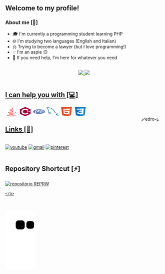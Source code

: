## Welcome to my profile!

### About me [📜]

- 🎓 I'm currently a programming student learning PHP
- 🌐 I'm studying two languages (English and Italian)
- ⚖️ Trying to become a lawyer (but I love programming!)
- 💡 I'm an aspie :D
- 💜 If you need help, I'm here for whatever you need

<br>

<div align="center">

  <a href="https://github.com/pedrocondottiero">

 <a href="https://github.com/pedrocondottiero">

  <img height="180em" src="https://github-readme-stats.vercel.app/api?username=rafaballerini&show_icons=true&theme=outrun&include_all_commits=true&count_private=true"/>

  <img height="180em" src="https://github-readme-stats.vercel.app/api/top-langs/?username=rafaballerini&layout=compact&langs_count=7&theme=outrun"/>

</div>

<div style="display: inline_block"><br>

 
  ## I can help you with [💻]
  
  <img align="center" alt="Pedro-Java" height="30" width="40" src="https://raw.githubusercontent.com/devicons/devicon/master/icons/java/java-plain.svg">
  
  <img align="center" alt="Pedro-C++" height="30" width="40" src="https://raw.githubusercontent.com/devicons/devicon/master/icons/cplusplus/cplusplus-plain.svg">

 

  <img align="center" alt="Pedro-PHP" height="30" width="40" src="https://raw.githubusercontent.com/devicons/devicon/master/icons/php/php-plain.svg">
  
  <img align="center" alt="Pedro-MySQL" height="30" width="40" src="https://raw.githubusercontent.com/devicons/devicon/master/icons/mysql/mysql-plain.svg">

  <img align="center" alt="Pedro-HTML" height="30" width="40" src="https://raw.githubusercontent.com/devicons/devicon/master/icons/html5/html5-original.svg">

  <img align="center" alt="Pedro-CSS" height="30" width="40" src="https://raw.githubusercontent.com/devicons/devicon/master/icons/css3/css3-original.svg">

<br>




  <img align="right" alt="Pedro-pic" height="150" style="border-radius:50px;" src="https://nihilobstat.carrd.co/assets/images/image04.jpg?v=2feb196c?width=676&height=676">

</div>

  

  ## Links [📌]

  

<div style="display: inline_block"><br>

  <a href="https://youtube.com/channel/UCW7e9_m5si8pB_GC6xx2EfQ" target="_blank">
    <img align="center" alt="youtube" src="https://img.shields.io/badge/YouTube-FF0000?style=for-the-badge&logo=youtube&logoColor=white" target="_blank"></a>

   <a href ="mailto: pedrovilelabenedito22@gmail.com">
     <img align="center" alt="gmail" src="https://img.shields.io/badge/Gmail-D14836?style=for-the-badge&logo=gmail&logoColor=white" target="_blank"></a>

  <a href="https://pin.it/3XdAcBm">
    <img align="center" alt="pinterest" src="https://aleen42.github.io/badges/src/pinterest.svg" target="_blank"></a>

    

</div>
 


 
<br>

 ## Repository Shortcut [⚡]
  
<div>
  
 <a href="https://github.com/pedrocondottiero/reprw">
   <img align="center" alt="repositório REPRW" height="135" src="https://github-readme-stats.vercel.app/api/pin/?username=pedrocondottiero&repo=reprw&theme=outrun"/>
   

    </a>
  </div> <br>
    
  ![Snake animation](https://github.com/rafaballerini/rafaballerini/blob/output/github-contribution-grid-snake.svg)

 

</div>
